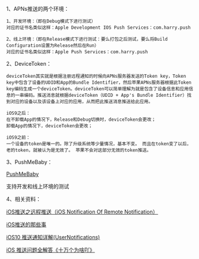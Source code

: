 1、APNs推送的两个环境：

```
1、开发环境：（即在Debug模式下进行测试）
对应的证书名类似这样：Apple Development IOS Push Services：com.harry.push

2、线上环境：（即在Release模式下进行测试：要么打包之后测试，要么将Build Configuration设置为Release然后在Run）
对应的证书名类似这样：Apple Push Services：com.harry.push
```



2、DeviceToken：

```
deviceToken其实就是根据注册远程通知的时候向APNs服务器发送的Token key，Token key中包含了设备的UDID和App的Bundle Identifier，然后苹果APNs服务器根据此Token key编码生成一个deviceToken。deviceToken可以简单理解为就是包含了设备信息和应用信息的一串编码。推送消息就根据deviceToken（UDID + App's Bundle Identifier）找到对应的设备以及该设备上对应的应用，从而把此推送消息推送给此应用。

iOS9之后：
在不卸载App的情况下，Release和Debug切换时，deviceToken会更改；
卸载App的情况下，deviceToken会更改；

iOS9之前：
一个设备的token是唯一的。除了升级系统等少量情况，基本不变。 而且在token变了以后，老的token，就被认为是无效了。 苹果不会对这部分无效的token推送。
```



3、PushMeBaby：

[PushMeBaby](https://github.com/erduoniba/PushMeBaby)

支持开发和线上环境的测试



4、相关资料：

[iOS推送之远程推送（iOS Notification Of Remote Notification）](http://www.jianshu.com/p/4b947569a548) 

[iOS推送的那些事](http://www.jianshu.com/p/86328aa32505) 

[iOS10 推送通知详解(UserNotifications)](http://www.jianshu.com/p/567abab2098f)

[iOS 推送问题全解答《十万个为啥吖》](http://www.jianshu.com/p/ac248731baa8) 